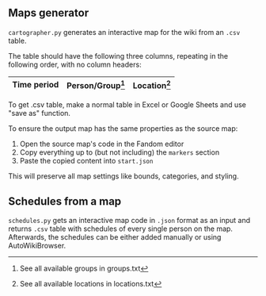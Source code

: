## Maps generator
`cartographer.py` generates an interactive map for the wiki from an `.csv` table.

The table should have the following three columns, repeating in the following order, with no column headers:

Time period | Person/Group[^1] | Location[^2]
--------------|-----------------|--------------

To get .csv table, make a normal table in Excel or Google Sheets and use "save as" function.

To ensure the output map has the same properties as the source map:
1. Open the source map's code in the Fandom editor
2. Copy everything up to (but not including) the `markers` section
3. Paste the copied content into `start.json`

This will preserve all map settings like bounds, categories, and styling.

## Schedules from a map
`schedules.py` gets an interactive map code in `.json` format as an input and returns `.csv` table with schedules of every single person on the map. Afterwards, the schedules can be either added manually or using AutoWikiBrowser.

[^1]: See all available groups in groups.txt
[^2]: See all available locations in locations.txt

